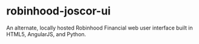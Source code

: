 # robinhood-joscor-ui
An alternate, locally hosted Robinhood Financial web user interface built in HTML5, AngularJS, and Python.
